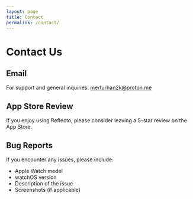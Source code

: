 ```yaml
---
layout: page
title: Contact
permalink: /contact/
---
```


# Contact Us

## Email

For support and general inquiries:
[merturhan2k@proton.me](mailto:merturhan2k@proton.me)

## App Store Review

If you enjoy using Reflecto, please consider leaving a 5-star review on the App Store.

## Bug Reports

If you encounter any issues, please include:

- Apple Watch model
- watchOS version
- Description of the issue
- Screenshots (if applicable) 